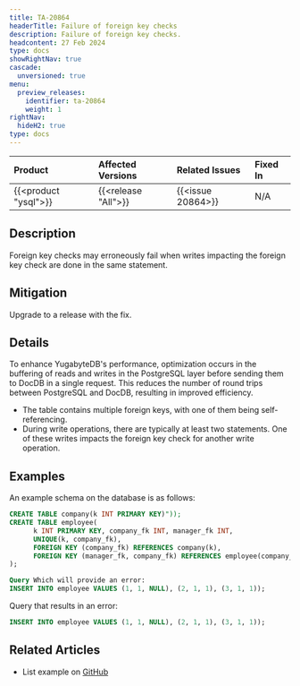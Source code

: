 ```yaml
---
title: TA-20864
headerTitle: Failure of foreign key checks
description: Failure of foreign key checks.
headcontent: 27 Feb 2024
type: docs
showRightNav: true
cascade:
  unversioned: true
menu:
  preview_releases:
    identifier: ta-20864
    weight: 1
rightNav:
  hideH2: true
type: docs
---
```


|          Product           |  Affected Versions  |  Related Issues   | Fixed In |
| :------------------------- | :------------------ | :---------------- | :------- |
| {{<product "ysql">}}       | {{<release "All">}} | {{<issue 20864>}} | N/A      |

## Description

Foreign key checks may erroneously fail when writes impacting the foreign key check are done in the same statement.

## Mitigation

Upgrade to a release with the fix.

## Details

To enhance YugabyteDB's performance, optimization occurs in the buffering of reads and writes in the PostgreSQL layer before sending them to DocDB in a single request. This reduces the number of round trips between PostgreSQL and DocDB, resulting in improved efficiency.

- The table contains multiple foreign keys, with one of them being self-referencing.
- During write operations, there are typically at least two statements. One of these writes impacts the foreign key check for another write operation.

## Examples

An example schema on the database is as follows:

```sql
CREATE TABLE company(k INT PRIMARY KEY)"));
CREATE TABLE employee(
      k INT PRIMARY KEY, company_fk INT, manager_fk INT,
      UNIQUE(k, company_fk),
      FOREIGN KEY (company_fk) REFERENCES company(k),
      FOREIGN KEY (manager_fk, company_fk) REFERENCES employee(company_fk, k)))
);

Query Which will provide an error:
INSERT INTO employee VALUES (1, 1, NULL), (2, 1, 1), (3, 1, 1));
```

Query that results in an error:

```sql
INSERT INTO employee VALUES (1, 1, NULL), (2, 1, 1), (3, 1, 1));
```

## Related Articles

- List example on [GitHub](https://github.com/yugabyte/yugabyte-db/issues/20864#issuecomment-1939055452)